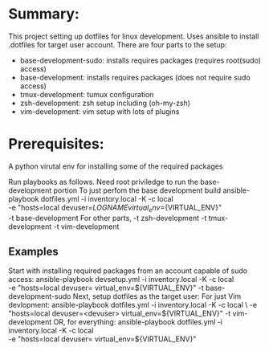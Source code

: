 Summary:
=======
This project setting up dotfiles for linux development.  Uses ansible to install .dotfiles for target user account.  There are four parts to the setup:
*    base-development-sudo: installs requires packages (requires root(sudo) access)
*    base-development: installs requires packages (does not require sudo access)
*    tmux-development: tumux configuration
*    zsh-development: zsh setup including (oh-my-zsh)
*    vim-development: vim setup with lots of plugins
 
Prerequisites:
==============
   A python virutal env for installing some of the required packages

Run playbooks as follows.
Need root priviledge to run the base-development portion
To just perfom the base development build
   ansible-playbook dotfiles.yml -i inventory.local -K -c local \
      -e "hosts=local devuser=${LOGNAME} virtual_env=${VIRTUAL_ENV}" \
      -t base-development
For other parts,
   -t zsh-development
   -t tmux-development
   -t vim-development

Examples
-----------------------
Start with installing required packages from an account capable of sudo access:
    ansible-playbook devsetup.yml -i inventory.local -K -c local \
        -e "hosts=local devuser=<devuser> virtual_env=${VIRTUAL_ENV}" -t base-development-sudo
Next, setup dotfiles as the target user:
    For just Vim devlopment:
    ansible-playbook dotfiles.yml -i inventory.local -K -c local \
        -e "hosts=local devuser=<devuser> virtual_env=${VIRTUAL_ENV}" -t vim-development
    OR, for everything:
    ansible-playbook dotfiles.yml -i inventory.local -K -c local \
        -e "hosts=local devuser=<devuser> virtual_env=${VIRTUAL_ENV}"